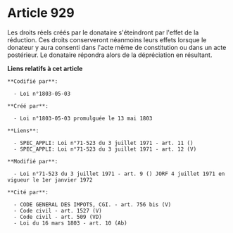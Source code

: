 # Article 929

Les droits réels créés par le donataire s'éteindront par l'effet de la réduction. Ces droits conserveront néanmoins leurs
effets lorsque le donateur y aura consenti dans l'acte même de constitution ou dans un acte postérieur. Le donataire répondra
alors de la dépréciation en résultant.

**Liens relatifs à cet article**

	**Codifié par**:

	  - Loi n°1803-05-03

	**Créé par**:

	  - Loi n°1803-05-03 promulguée le 13 mai 1803

	**Liens**:

	  - SPEC_APPLI: Loi n°71-523 du 3 juillet 1971 - art. 11 ()
	  - SPEC_APPLI: Loi n°71-523 du 3 juillet 1971 - art. 12 (V)

	**Modifié par**:

	  - Loi n°71-523 du 3 juillet 1971 - art. 9 () JORF 4 juillet 1971 en vigueur le 1er janvier 1972

	**Cité par**:

	  - CODE GENERAL DES IMPOTS, CGI. - art. 756 bis (V)
	  - Code civil - art. 1527 (V)
	  - Code civil - art. 509 (VD)
	  - Loi du 16 mars 1803 - art. 10 (Ab)
